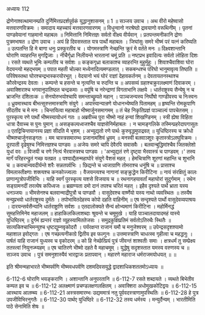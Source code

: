 अध्यायः 112

द्रोणेनाश्वत्थामानम्प्रति दुर्निमित्तप्रदर्शपूर्वकं युद्धानुशासनम् ॥ 1 ॥
सञ्जय उवाच ।
अथ वीरो महेष्वासो मत्तवारणविक्रमः ।
समादाय महच्चापं मत्तवारणवारणम् ॥
विधुन्वानो नरश्रेष्ठो द्रावयाणो वरूथिनीम् ।
पृतनां पाण्डवेयानां गाहमानो महाबलः ॥
निमित्तानि निमित्तज्ञः सर्वतो वीक्ष्य वीर्यवान् ।
प्रतपन्तमनीकानि द्रोणः पुत्रमभाषत ॥
द्रोण उवाच ।
अयं हि दिवसस्तात यत्र पार्थो महाबलः ।
जिघांसुः समरे भीष्मं परं यत्नं करिष्यति ॥
उत्पतन्ति हि मे बाणा धनुः प्रस्फुरतीव च ।
योगमस्त्राणि नेच्छन्ति क्रूरं मे वर्तते मनः ॥
दिक्ष्वशान्तानि घोराणि व्याहरन्ति मृगद्विजाः ।
नीचैर्गृध्रा निलीयन्ते भारतानां चमूं प्रति ॥
नष्टप्रभ इवादित्यः सर्वतो लोहिता दिशः ।
रसते व्यथते भूमिः कम्पतीव च सर्वशः ॥
कङ्कगृध्रा बलाकाश्च व्याहरन्ति मुहुर्मुहुः ।
शिवाश्चैवाशिवा घोरा वेदयन्त्यो महद्भयम् ॥
पपात महती चोल्का मध्येनादित्यमण्डलात् ।
सकबन्धश्च परिघो भानुमावृत्य तिष्ठति ॥
परिवेषस्तथा घोरश्चन्द्रभास्करयोरभूत् ।
वेदयानो भयं घोरं राज्ञां देहावकर्तनम् ॥
देवतायतनस्थाश्च कौरवेन्द्रस्य देवताः ।
कम्पन्ते च हसन्ते च नृत्यन्ति च रुदन्ति च ॥
अपसव्यं ग्रहाश्चक्रुरलक्ष्माणं दिवाकरम् ।
अवाक्शिराश्च भगवानुपातिष्ठत चन्द्रकमाः ॥
वपूंषि च नरेन्द्राणां विगताभानि लक्षये ।
धार्तराष्ट्रस्य सैन्येषु न च भ्राजन्ति दंशिताःक ॥
सेनयोरुभयोश्चापि समन्ताच्छ्रूयते महान् ।
पाञ्चजन्यस्य निर्घोषो गाण्डीवस्य च निःस्वनः ॥
ध्रुवमास्थाय बीभत्सुरुत्तमास्त्राणि संयुगे ।
अपास्यान्यान्रणे योधानभ्येष्यति पितामहम् ॥
हृष्यन्ति रोमकूपाणि सीदतीव च मे मनः ।
चिन्तयित्वा महाबाहो भीष्मार्जुनसमागमम् ॥
तं चेह निकृतिप्रज्ञं पाञ्चाल्यं पापचेतसम् ।
पुरस्कृत्य रणे पार्थो भीष्मस्यायोधनं गतः ॥
अब्रवीच्च पुरा भीष्मो नाहं हन्यां शिखण्डिनम् ।
स्त्री ह्येषा विहिता धात्रा दैवाच्च स पुनः पुमान् ॥
असङ्कल्पध्वजश्चैव याज्ञसेनिर्महाबलः ।
न चामङ्गलिके तस्मिन्प्रहरेदापगासुतः ॥
एतद्विचिन्तयानस्य प्रज्ञा सीदति मे भृशम् ।
अभ्युद्यतो रणे पार्थः कुरुवृद्धमुपाद्रवत् ॥
युधिष्ठिरस्य च क्रोधो भीष्मश्चार्जुनसङ्गतः ।
मम चास्त्रसमारम्भः प्रजानामशिवं ध्रुवम् ॥
मनस्वी बलवाञ्शूरः कृतास्त्रोऽलघुविक्रमः ।
दूरपाती दृढेषुश्च निमित्तज्ञश्च पाण्डवः ॥
अजेयः समरे चापि देवैरपि सवासवैः ।
बलवान्बुद्धिमांश्चैव जितक्लेशो युधां वरः ॥
विजयी च रणे नित्यं भैरवास्त्रश्च पाण्डवः ।
\'अभ्युद्यतं रणे दृष्ट्वा भैरवास्त्रं च पाण्डवम् ।\'
तस्य मार्गं परिहरन्द्रुतं गच्छ यतव्रत ॥
पश्याद्यैतन्महाघोरे संयुगे वैशसं महत् ।
हेमचित्राणि शूरणां महान्ति च शुभानि च ॥
कवचान्यवदीर्यन्ते शरैः सन्नतपर्वभिः ।
छिद्यन्ते च ध्वजाग्राणि तोमराश्च धनूंषि च ॥
प्रासाश्च विमलास्तीक्ष्णाः शक्त्यश्च कनकोज्ज्वलाः ।
वैजयन्त्यश्च नागानां सङ्क्रुद्धेन किरीटिना ॥
नायं संरक्षितुं कालः प्राणान्पुत्रोपजीविभिः ।
याहि स्वर्गं पुरस्कृत्य यशसे विजयाय च ॥
रथनागहयावर्तां महाघोरां सुदुर्गमाम् ।
रथेन सङ्ग्रामनदीं तरत्येष कपिध्वजः ॥
ब्रह्मण्यता दमो दानं तपश्च चरितं महत् ।
इहैव दृश्यते पार्थे भ्राता यस्य धनञ्जयः ॥
भीमसेनश्च बलवान्माद्रीपुत्रौ च पाण्डवौ ।
वासुदेवश्च वार्ष्णेयो यस्य नाथो व्यवस्थितः ॥
तस्यैष मन्युप्रभवो धार्तराष्ट्रस्य दुर्मतेः ।
तपोभावितदेहस्य कोपो दहति वाहिनीम् ॥
एष सन्दृश्यते पार्थो वासुदेवव्यपाश्रयः ।
दारयन्सर्वसैन्यानि धार्तराष्ट्राणि सर्वशः ॥
एतदालोक्यते सैन्यं क्षोभ्यमाणं किरीटिना ।
महोर्मिनद्धं सुमहत्तिमिनेव महाजलम् ॥
हाहाकिलकिलाशब्दाः श्रूयन्ते च चमूमुखे ।
याहि पाञ्चालदायादमहं यास्ये युधिष्ठिरम् ॥
दुर्गमं ह्यन्तरं राज्ञो व्यूहस्यामिततेजसः ।
समुद्रकुक्षिप्रतिमं सर्वतोऽतिरथैः स्थितैः ॥
सात्यकिश्चाभिमन्युश्च धृष्टद्युम्नवृकोदरौ ।
पर्यरक्षन्त राजानं यमौ च मनुजेश्वरम् ॥
उपेन्द्रसदृशश्यामो महाशाल इवोद्गतः ।
एष गच्छत्यनीकाग्रे द्वितीय इव फल्गुनः ॥
उत्तमास्त्राणि चाधत्स्व गृहीत्वा च महद्धनुः ।
पार्षतं याहि राजानं युध्यस्व च वृकोदरम् ॥
को हि नेच्छेत्प्रियं पुत्रं जीवन्तं शाश्वतीः समाः ।
क्षत्रधर्मं तु सम्प्रेक्ष्य ततस्त्वां नियुनज्म्यहम् ॥
एष चातिरणे भीष्मो दहते वै महाचमूम् ।
युद्धेषु सदृशस्तात यमस्य वरुणस्य च ॥
सञ्जय उवाच ।
पुत्रं समनुशास्यैवं भारद्वाजः प्रतापवान् ।
महारणे महाराज धर्मराजमयोधयत् ॥ ॥

इति श्रीमन्महाभारते भीष्मपर्वणि भीष्मवधपर्वणि दशमदिवसयुद्धे द्वादशाधिकशततमोऽध्यायः ॥

6-112-6 घोराणि भयङ्कराणि । अशान्तानि अनुपरतानि ॥ 6-112-7 रसते शब्दायते । व्यथते बिभेतीव कम्पत इव च ॥ 6-112-12 अलक्ष्माणं प्रचण्डलक्षणलक्षितम् । अवाक्शिरा अधोमुखकोटिद्वयः ॥ 6-112-15 आस्थाय आलम्ब्य ॥ 6-112-21 अस्त्रसमारम्भः उद्यममात्रं नतु पूर्ववदस्त्राणामुपस्थितिः ॥ 6-112-28 हे पुत्र उपजीविभिरनुगतैः ॥ 6-112-30 पार्थए युधिष्ठिरे ॥ 6-112-32 तस्य धर्मस्य । मन्युर्दैन्यम् । भारतीमिति पाठे सेनामिति शेषः ॥

